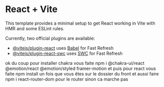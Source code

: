 # React + Vite

This template provides a minimal setup to get React working in Vite with HMR and some ESLint rules.

Currently, two official plugins are available:

- [@vitejs/plugin-react](https://github.com/vitejs/vite-plugin-react/blob/main/packages/plugin-react/README.md) uses [Babel](https://babeljs.io/) for Fast Refresh
- [@vitejs/plugin-react-swc](https://github.com/vitejs/vite-plugin-react-swc) uses [SWC](https://swc.rs/) for Fast Refresh

ok du coup pour installer chakra vous faite npm i @chakra-ui/react @emotion/react @emotion/styled framer-motion
et puis pour react vous faite npm install un fois que vous êtes sur le dossier du front
et aussi faire npm i react-router-dom pour le router sinon ca marche pas